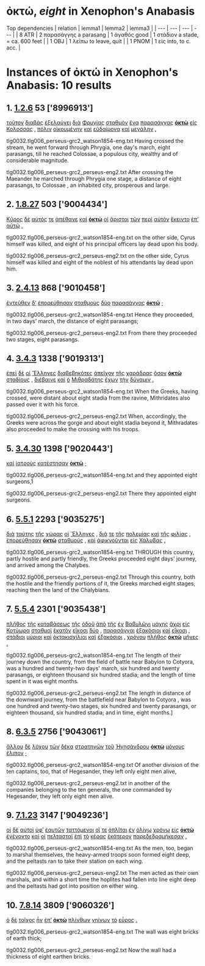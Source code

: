# ὀκτώ, *eight*  in Xenophon's Anabasis
Top dependencies
| relation | lemma1 | lemma2 | lemma3  |
| --- | --- | --- | ---  |
| 8 ATR | 2 παρασάγγης a parasang | 1 ἀγαθός good | 1 στάδιον a stade, = ca. 600 feet | 
| 1 OBJ | 1 λείπω to leave, quit | 
| 1 PNOM | 1 εἰς into, to c. acc. | 
# Instances of ὀκτώ in Xenophon's Anabasis: 10 results
## 1. [1.2.6](https://beyond-translation.perseus.org/reader/urn:cts:greekLit:tlg0032.tlg006.perseus-grc2:1.2.6?mode=syntax-trees) 53 ['8996913']
[τοῦτον](https://atlas-test.fly.dev/morphology/lemmas/?lang=grc&q=οὗτος "οὗτος a-s---ma- this; that") [διαβὰς](https://atlas-test.fly.dev/morphology/lemmas/?lang=grc&q=διαβαίνω "διαβαίνω v-sapamn- to cross (a river, etc.); to stand with feet apart") [ἐξελαύνει](https://atlas-test.fly.dev/morphology/lemmas/?lang=grc&q=ἐξελαύνω "ἐξελαύνω v3spia--- to drive out from") [διὰ](https://atlas-test.fly.dev/morphology/lemmas/?lang=grc&q=διά "διά r-------- through c. gen.; because of c. acc.") [Φρυγίας](https://atlas-test.fly.dev/morphology/lemmas/?lang=grc&q=Φρυγία "Φρυγία n-s---fg- Phrygia") [σταθμὸν](https://atlas-test.fly.dev/morphology/lemmas/?lang=grc&q=σταθμόν "σταθμόν n-s---ma- weight") [ἕνα](https://atlas-test.fly.dev/morphology/lemmas/?lang=grc&q=εἷς "εἷς a-s---ma- one") [παρασάγγας](https://atlas-test.fly.dev/morphology/lemmas/?lang=grc&q=παρασάγγης "παρασάγγης n-p---ma- a parasang") **[ὀκτὼ](https://atlas-test.fly.dev/morphology/lemmas/?lang=grc&q=ὀκτώ "ὀκτώ a-------- eight")** [εἰς](https://atlas-test.fly.dev/morphology/lemmas/?lang=grc&q=εἰς "εἰς r-------- into, to c. acc.") [Κολοσσάς](https://atlas-test.fly.dev/morphology/lemmas/?lang=grc&q=Κολοσσαί "Κολοσσαί n-p---fa- Colossae") [,](https://atlas-test.fly.dev/morphology/lemmas/?lang=grc&q=, ", u-------- NoDef") [πόλιν](https://atlas-test.fly.dev/morphology/lemmas/?lang=grc&q=πόλις "πόλις n-s---fa- a city") [οἰκουμένην](https://atlas-test.fly.dev/morphology/lemmas/?lang=grc&q=οἰκουμένη "οἰκουμένη n-s---fa- the inhabited world") [καὶ](https://atlas-test.fly.dev/morphology/lemmas/?lang=grc&q=καί "καί b-------- and, also") [εὐδαίμονα](https://atlas-test.fly.dev/morphology/lemmas/?lang=grc&q=εὐδαίμων "εὐδαίμων a-s---fa- fortunate, wealthy, happy") [καὶ](https://atlas-test.fly.dev/morphology/lemmas/?lang=grc&q=καί "καί b-------- and, also") [μεγάλην](https://atlas-test.fly.dev/morphology/lemmas/?lang=grc&q=μέγας "μέγας a-s---fa- big, great") [.](https://atlas-test.fly.dev/morphology/lemmas/?lang=grc&q=. ". u-------- NoDef") 


tlg0032.tlg006_perseus-grc2_watson1854-eng.txt Having crossed the stream, he went forward through Phrygia, one day's march, eight parasangs, till he reached Colossae, a populous city, wealthy and of considerable magnitude. 

tlg0032.tlg006_perseus-grc2_perseus-eng2.txt After crossing the Maeander he marched through  Phrygia  one stage, a distance of eight parasangs, to  Colossae , an inhabited city, prosperous and large. 

## 2. [1.8.27](https://beyond-translation.perseus.org/reader/urn:cts:greekLit:tlg0032.tlg006.perseus-grc2:1.8.27?mode=syntax-trees) 503 ['9004434']
[Κῦρος](https://atlas-test.fly.dev/morphology/lemmas/?lang=grc&q=Κῦρος "Κῦρος n-s---mn- Cyrus") [δὲ](https://atlas-test.fly.dev/morphology/lemmas/?lang=grc&q=δέ "δέ b-------- but") [αὐτός](https://atlas-test.fly.dev/morphology/lemmas/?lang=grc&q=αὐτός "αὐτός a-s---mn- unemph. 3rd pers.pronoun; -self; [the] same") [τε](https://atlas-test.fly.dev/morphology/lemmas/?lang=grc&q=τε "τε b-------- and") [ἀπέθανε](https://atlas-test.fly.dev/morphology/lemmas/?lang=grc&q=ἀποθνῄσκω "ἀποθνῄσκω v3saia--- to die, be killed") [καὶ](https://atlas-test.fly.dev/morphology/lemmas/?lang=grc&q=καί "καί b-------- and, also") **[ὀκτὼ](https://atlas-test.fly.dev/morphology/lemmas/?lang=grc&q=ὀκτώ "ὀκτώ a-------- eight")** [οἱ](https://atlas-test.fly.dev/morphology/lemmas/?lang=grc&q=ὁ "ὁ l-p---mn- the") [ἄριστοι](https://atlas-test.fly.dev/morphology/lemmas/?lang=grc&q=ἀγαθός "ἀγαθός a-p---mns good") [τῶν](https://atlas-test.fly.dev/morphology/lemmas/?lang=grc&q=ὁ "ὁ l-p---mg- the") [περὶ](https://atlas-test.fly.dev/morphology/lemmas/?lang=grc&q=περί "περί r-------- around, round about with gen., dat., and acc.") [αὐτὸν](https://atlas-test.fly.dev/morphology/lemmas/?lang=grc&q=αὐτός "αὐτός a-s---ma- unemph. 3rd pers.pronoun; -self; [the] same") [ἔκειντο](https://atlas-test.fly.dev/morphology/lemmas/?lang=grc&q=κεῖμαι "κεῖμαι v3piie--- to lie; to have been set/put (as perf. pass. of τίθημι)") [ἐπ’](https://atlas-test.fly.dev/morphology/lemmas/?lang=grc&q=ἐπί "ἐπί r-------- on, upon with gen., dat., and acc.") [αὐτῷ](https://atlas-test.fly.dev/morphology/lemmas/?lang=grc&q=αὐτός "αὐτός a-s---md- unemph. 3rd pers.pronoun; -self; [the] same") [.](https://atlas-test.fly.dev/morphology/lemmas/?lang=grc&q=. ". u-------- NoDef") 


tlg0032.tlg006_perseus-grc2_watson1854-eng.txt on the other side, Cyrus himself was killed, and eight of his principal officers lay dead upon his body. 

tlg0032.tlg006_perseus-grc2_perseus-eng2.txt on the other side,  Cyrus  himself was killed and eight of the noblest of his attendants lay dead upon him. 

## 3. [2.4.13](https://beyond-translation.perseus.org/reader/urn:cts:greekLit:tlg0032.tlg006.perseus-grc2:2.4.13?mode=syntax-trees) 868 ['9010458']
[ἐντεῦθεν](https://atlas-test.fly.dev/morphology/lemmas/?lang=grc&q=ἐντεῦθεν "ἐντεῦθεν d-------- hence") [δ’](https://atlas-test.fly.dev/morphology/lemmas/?lang=grc&q=δέ "δέ b-------- but") [ἐπορεύθησαν](https://atlas-test.fly.dev/morphology/lemmas/?lang=grc&q=πορεύω "πορεύω v3paip--- to make to go, carry, convey") [σταθμοὺς](https://atlas-test.fly.dev/morphology/lemmas/?lang=grc&q=σταθμός "σταθμός n-p---ma- a standing place, weight") [δύο](https://atlas-test.fly.dev/morphology/lemmas/?lang=grc&q=δύο "δύο a-------- two") [παρασάγγας](https://atlas-test.fly.dev/morphology/lemmas/?lang=grc&q=παρασάγγης "παρασάγγης n-p---ma- a parasang") **[ὀκτώ](https://atlas-test.fly.dev/morphology/lemmas/?lang=grc&q=ὀκτώ "ὀκτώ a-------- eight")** [·](https://atlas-test.fly.dev/morphology/lemmas/?lang=grc&q=· "· u-------- NoDef") 


tlg0032.tlg006_perseus-grc2_watson1854-eng.txt Hence they proceeded, in two days' march,  the distance of eight parasangs; 

tlg0032.tlg006_perseus-grc2_perseus-eng2.txt From there they proceeded two stages, eight parasangs. 

## 4. [3.4.3](https://beyond-translation.perseus.org/reader/urn:cts:greekLit:tlg0032.tlg006.perseus-grc2:3.4.3?mode=syntax-trees) 1338 ['9019313']
[ἐπεὶ](https://atlas-test.fly.dev/morphology/lemmas/?lang=grc&q=ἐπεί "ἐπεί c-------- after, since, when") [δὲ](https://atlas-test.fly.dev/morphology/lemmas/?lang=grc&q=δέ "δέ b-------- but") [οἱ](https://atlas-test.fly.dev/morphology/lemmas/?lang=grc&q=ὁ "ὁ l-p---mn- the") [Ἕλληνες](https://atlas-test.fly.dev/morphology/lemmas/?lang=grc&q=Ἕλλην "Ἕλλην n-p---mn- Hellen; Greek") [διαβεβηκότες](https://atlas-test.fly.dev/morphology/lemmas/?lang=grc&q=διαβαίνω "διαβαίνω v-prpamn- to cross (a river, etc.); to stand with feet apart") [ἀπεῖχον](https://atlas-test.fly.dev/morphology/lemmas/?lang=grc&q=ἀπέχω "ἀπέχω v3piia--- to keep off") [τῆς](https://atlas-test.fly.dev/morphology/lemmas/?lang=grc&q=ὁ "ὁ l-s---fg- the") [χαράδρας](https://atlas-test.fly.dev/morphology/lemmas/?lang=grc&q=χαράδρα "χαράδρα n-s---fg- a mountain stream, a torrent, which cuts itself") [ὅσον](https://atlas-test.fly.dev/morphology/lemmas/?lang=grc&q=ὅσος "ὅσος p-s---na- as much/many as") **[ὀκτὼ](https://atlas-test.fly.dev/morphology/lemmas/?lang=grc&q=ὀκτώ "ὀκτώ a-------- eight")** [σταδίους](https://atlas-test.fly.dev/morphology/lemmas/?lang=grc&q=στάδιον "στάδιον n-p---ma- a stade, = ca. 600 feet") [,](https://atlas-test.fly.dev/morphology/lemmas/?lang=grc&q=, ", u-------- NoDef") [διέβαινε](https://atlas-test.fly.dev/morphology/lemmas/?lang=grc&q=διαβαίνω "διαβαίνω v3siia--- to cross (a river, etc.); to stand with feet apart") [καὶ](https://atlas-test.fly.dev/morphology/lemmas/?lang=grc&q=καί "καί b-------- and, also") [ὁ](https://atlas-test.fly.dev/morphology/lemmas/?lang=grc&q=ὁ "ὁ l-s---mn- the") [Μιθραδάτης](https://atlas-test.fly.dev/morphology/lemmas/?lang=grc&q=Μιθραδάτης "Μιθραδάτης n-s---mn- Mithridates") [ἔχων](https://atlas-test.fly.dev/morphology/lemmas/?lang=grc&q=ἔχω "ἔχω v-sppamn- have, hold; be able; (+ adv.) be; (mid.) cling to, be next to (+ gen.)") [τὴν](https://atlas-test.fly.dev/morphology/lemmas/?lang=grc&q=ὁ "ὁ l-s---fa- the") [δύναμιν](https://atlas-test.fly.dev/morphology/lemmas/?lang=grc&q=δύναμις "δύναμις n-s---fa- power, might, strength") [.](https://atlas-test.fly.dev/morphology/lemmas/?lang=grc&q=. ". u-------- NoDef") 


tlg0032.tlg006_perseus-grc2_watson1854-eng.txt When the Greeks, having crossed, were distant about eight stadia from the ravine, Mithridates also passed over it with his force. 

tlg0032.tlg006_perseus-grc2_perseus-eng2.txt When, accordingly, the Greeks were across the gorge and about eight stadia beyond it, Mithradates also proceeded to make the crossing with his troops. 

## 5. [3.4.30](https://beyond-translation.perseus.org/reader/urn:cts:greekLit:tlg0032.tlg006.perseus-grc2:3.4.30?mode=syntax-trees) 1398 ['9020443']
[καὶ](https://atlas-test.fly.dev/morphology/lemmas/?lang=grc&q=καί "καί b-------- and, also") [ἰατροὺς](https://atlas-test.fly.dev/morphology/lemmas/?lang=grc&q=ἰατρός "ἰατρός n-p---ma- one who heals, a mediciner, physician") [κατέστησαν](https://atlas-test.fly.dev/morphology/lemmas/?lang=grc&q=καθίστημι "καθίστημι v3paia--- to set down, place") **[ὀκτώ](https://atlas-test.fly.dev/morphology/lemmas/?lang=grc&q=ὀκτώ "ὀκτώ a-------- eight")** [·](https://atlas-test.fly.dev/morphology/lemmas/?lang=grc&q=· "· u-------- NoDef") 


tlg0032.tlg006_perseus-grc2_watson1854-eng.txt and they appointed eight surgeons,1 

tlg0032.tlg006_perseus-grc2_perseus-eng2.txt There they appointed eight surgeons. 

## 6. [5.5.1](https://beyond-translation.perseus.org/reader/urn:cts:greekLit:tlg0032.tlg006.perseus-grc2:5.5.1?mode=syntax-trees) 2293 ['9035275']
[διὰ](https://atlas-test.fly.dev/morphology/lemmas/?lang=grc&q=διά "διά r-------- through c. gen.; because of c. acc.") [ταύτης](https://atlas-test.fly.dev/morphology/lemmas/?lang=grc&q=οὗτος "οὗτος a-s---fg- this; that") [τῆς](https://atlas-test.fly.dev/morphology/lemmas/?lang=grc&q=ὁ "ὁ l-s---fg- the") [χώρας](https://atlas-test.fly.dev/morphology/lemmas/?lang=grc&q=χώρα "χώρα n-s---fg- land") [οἱ](https://atlas-test.fly.dev/morphology/lemmas/?lang=grc&q=ὁ "ὁ l-p---mn- the") [Ἕλληνες](https://atlas-test.fly.dev/morphology/lemmas/?lang=grc&q=Ἕλλην "Ἕλλην n-p---mn- Hellen; Greek") [,](https://atlas-test.fly.dev/morphology/lemmas/?lang=grc&q=, ", u-------- NoDef") [διά](https://atlas-test.fly.dev/morphology/lemmas/?lang=grc&q=διά "διά r-------- through c. gen.; because of c. acc.") [τε](https://atlas-test.fly.dev/morphology/lemmas/?lang=grc&q=τε "τε b-------- and") [τῆς](https://atlas-test.fly.dev/morphology/lemmas/?lang=grc&q=ὁ "ὁ l-s---fg- the") [πολεμίας](https://atlas-test.fly.dev/morphology/lemmas/?lang=grc&q=πολέμιος "πολέμιος a-s---fg- hostile; enemy") [καὶ](https://atlas-test.fly.dev/morphology/lemmas/?lang=grc&q=καί "καί b-------- and, also") [τῆς](https://atlas-test.fly.dev/morphology/lemmas/?lang=grc&q=ὁ "ὁ l-s---fg- the") [φιλίας](https://atlas-test.fly.dev/morphology/lemmas/?lang=grc&q=φιλία "φιλία n-s---fg- friendly love, affection, friendship") [,](https://atlas-test.fly.dev/morphology/lemmas/?lang=grc&q=, ", u-------- NoDef") [ἐπορεύθησαν](https://atlas-test.fly.dev/morphology/lemmas/?lang=grc&q=πορεύω "πορεύω v3paip--- to make to go, carry, convey") **[ὀκτὼ](https://atlas-test.fly.dev/morphology/lemmas/?lang=grc&q=ὀκτώ "ὀκτώ a-------- eight")** [σταθμούς](https://atlas-test.fly.dev/morphology/lemmas/?lang=grc&q=σταθμός "σταθμός n-p---ma- a standing place, weight") [,](https://atlas-test.fly.dev/morphology/lemmas/?lang=grc&q=, ", u-------- NoDef") [καὶ](https://atlas-test.fly.dev/morphology/lemmas/?lang=grc&q=καί "καί b-------- and, also") [ἀφικνοῦνται](https://atlas-test.fly.dev/morphology/lemmas/?lang=grc&q=ἀφικνέομαι "ἀφικνέομαι v3ppie--- to come to") [εἰς](https://atlas-test.fly.dev/morphology/lemmas/?lang=grc&q=εἰς "εἰς r-------- into, to c. acc.") [Χάλυβας](https://atlas-test.fly.dev/morphology/lemmas/?lang=grc&q=Χάλυψ "Χάλυψ n-p---ma- one of the nation of the Chalybes") [.](https://atlas-test.fly.dev/morphology/lemmas/?lang=grc&q=. ". u-------- NoDef") 


tlg0032.tlg006_perseus-grc2_watson1854-eng.txt THROUGH this country, partly hostile and partly friendly, the Greeks proceeded eight days' journey, and arrived among the Chalybes. 

tlg0032.tlg006_perseus-grc2_perseus-eng2.txt Through this country, both the hostile and the friendly portions of it, the Greeks marched eight stages, reaching then the land of the Chalybians. 

## 7. [5.5.4](https://beyond-translation.perseus.org/reader/urn:cts:greekLit:tlg0032.tlg006.perseus-grc2:5.5.4?mode=syntax-trees) 2301 ['9035438']
[πλῆθος](https://atlas-test.fly.dev/morphology/lemmas/?lang=grc&q=πλῆθος "πλῆθος n-s---nn- a great number, a throng, crowd, multitude") [τῆς](https://atlas-test.fly.dev/morphology/lemmas/?lang=grc&q=ὁ "ὁ l-s---fg- the") [καταβάσεως](https://atlas-test.fly.dev/morphology/lemmas/?lang=grc&q=κατάβασις "κατάβασις n-s---fg- a going down, way down, descent") [τῆς](https://atlas-test.fly.dev/morphology/lemmas/?lang=grc&q=ὁ "ὁ l-s---fg- the") [ὁδοῦ](https://atlas-test.fly.dev/morphology/lemmas/?lang=grc&q=ὁδός "ὁδός n-s---fg- a way, path, track, journey") [ἀπὸ](https://atlas-test.fly.dev/morphology/lemmas/?lang=grc&q=ἀπό "ἀπό r-------- from, away from. c. gen.") [τῆς](https://atlas-test.fly.dev/morphology/lemmas/?lang=grc&q=ὁ "ὁ l-s---fg- the") [ἐν](https://atlas-test.fly.dev/morphology/lemmas/?lang=grc&q=ἐν "ἐν r-------- in, among. c. dat.") [Βαβυλῶνι](https://atlas-test.fly.dev/morphology/lemmas/?lang=grc&q=Βαβυλών "Βαβυλών n-s---fd- Babylon") [μάχης](https://atlas-test.fly.dev/morphology/lemmas/?lang=grc&q=μάχη "μάχη n-s---fg- battle, fight, combat") [ἄχρι](https://atlas-test.fly.dev/morphology/lemmas/?lang=grc&q=ἄχρι "ἄχρι r-------- until, up to; (Hom.) to the uttermost, utterly") [εἰς](https://atlas-test.fly.dev/morphology/lemmas/?lang=grc&q=εἰς "εἰς r-------- into, to c. acc.") [Κοτύωρα](https://atlas-test.fly.dev/morphology/lemmas/?lang=grc&q=Κοτύωρα "Κοτύωρα n-s---fn- Cotyora") [σταθμοὶ](https://atlas-test.fly.dev/morphology/lemmas/?lang=grc&q=σταθμός "σταθμός n-p---mn- a standing place, weight") [ἑκατὸν](https://atlas-test.fly.dev/morphology/lemmas/?lang=grc&q=ἑκατόν "ἑκατόν a-------- a hundred") [εἴκοσι](https://atlas-test.fly.dev/morphology/lemmas/?lang=grc&q=εἴκοσι "εἴκοσι a-------- twenty") [δύο](https://atlas-test.fly.dev/morphology/lemmas/?lang=grc&q=δύο "δύο a-------- two") [,](https://atlas-test.fly.dev/morphology/lemmas/?lang=grc&q=, ", u-------- NoDef") [παρασάγγαι](https://atlas-test.fly.dev/morphology/lemmas/?lang=grc&q=παρασάγγης "παρασάγγης n-p---mn- a parasang") [ἑξακόσιοι](https://atlas-test.fly.dev/morphology/lemmas/?lang=grc&q=ἑξακόσιοι "ἑξακόσιοι a-p---mn- six hundred") [καὶ](https://atlas-test.fly.dev/morphology/lemmas/?lang=grc&q=καί "καί b-------- and, also") [εἴκοσι](https://atlas-test.fly.dev/morphology/lemmas/?lang=grc&q=εἴκοσι "εἴκοσι a-------- twenty") [,](https://atlas-test.fly.dev/morphology/lemmas/?lang=grc&q=, ", u-------- NoDef") [στάδιοι](https://atlas-test.fly.dev/morphology/lemmas/?lang=grc&q=στάδιον "στάδιον n-p---mn- a stade, = ca. 600 feet") [μύριοι](https://atlas-test.fly.dev/morphology/lemmas/?lang=grc&q=μυρίος "μυρίος a-p---mn- numberless, countless, infinite") [καὶ](https://atlas-test.fly.dev/morphology/lemmas/?lang=grc&q=καί "καί b-------- and, also") [ὀκτακισχίλιοι](https://atlas-test.fly.dev/morphology/lemmas/?lang=grc&q=ὀκτακισχίλιοι "ὀκτακισχίλιοι a-p---mn- eight thousand") [καὶ](https://atlas-test.fly.dev/morphology/lemmas/?lang=grc&q=καί "καί b-------- and, also") [ἑξακόσιοι](https://atlas-test.fly.dev/morphology/lemmas/?lang=grc&q=ἑξακόσιοι "ἑξακόσιοι a-p---mn- six hundred") [,](https://atlas-test.fly.dev/morphology/lemmas/?lang=grc&q=, ", u-------- NoDef") [χρόνου](https://atlas-test.fly.dev/morphology/lemmas/?lang=grc&q=χρόνος "χρόνος n-s---mg- time") [πλῆθος](https://atlas-test.fly.dev/morphology/lemmas/?lang=grc&q=πλῆθος "πλῆθος n-s---na- a great number, a throng, crowd, multitude") **[ὀκτὼ](https://atlas-test.fly.dev/morphology/lemmas/?lang=grc&q=ὀκτώ "ὀκτώ a-------- eight")** [μῆνες](https://atlas-test.fly.dev/morphology/lemmas/?lang=grc&q=μείς "μείς n-p---mn- a month; crescent moon") [.](https://atlas-test.fly.dev/morphology/lemmas/?lang=grc&q=. ". u-------- NoDef") 


tlg0032.tlg006_perseus-grc2_watson1854-eng.txt The length of their journey down the country, from the field of battle near Babylon to Cotyora, was a hundred and twenty-two days' march, six hundred and twenty parasangs, or eighteen thousand six hundred stadia; and the length of time spent in it was eight months. 

tlg0032.tlg006_perseus-grc2_perseus-eng2.txt The length in distance of the downward journey, from the battlefield near  Babylon  to  Cotyora , was one hundred and twenty-two stages, six hundred and twenty parasangs, or eighteen thousand, six hundred stadia; and in time, eight months.] 

## 8. [6.3.5](https://beyond-translation.perseus.org/reader/urn:cts:greekLit:tlg0032.tlg006.perseus-grc2:6.3.5?mode=syntax-trees) 2756 ['9043061']
[ἄλλου](https://atlas-test.fly.dev/morphology/lemmas/?lang=grc&q=ἄλλος "ἄλλος a-s---mg- other, another") [δὲ](https://atlas-test.fly.dev/morphology/lemmas/?lang=grc&q=δέ "δέ b-------- but") [λόχου](https://atlas-test.fly.dev/morphology/lemmas/?lang=grc&q=λόχος "λόχος n-s---mg- an ambush") [τῶν](https://atlas-test.fly.dev/morphology/lemmas/?lang=grc&q=ὁ "ὁ l-p---mg- the") [δέκα](https://atlas-test.fly.dev/morphology/lemmas/?lang=grc&q=δέκα "δέκα a-------- ten") [στρατηγῶν](https://atlas-test.fly.dev/morphology/lemmas/?lang=grc&q=στρατηγός "στρατηγός n-p---mg- the leader") [τοῦ](https://atlas-test.fly.dev/morphology/lemmas/?lang=grc&q=ὁ "ὁ l-s---mg- the") [Ἡγησάνδρου](https://atlas-test.fly.dev/morphology/lemmas/?lang=grc&q=Ἡγήσανδρος "Ἡγήσανδρος n-s---mg- Hegesander") **[ὀκτὼ](https://atlas-test.fly.dev/morphology/lemmas/?lang=grc&q=ὀκτώ "ὀκτώ a-------- eight")** [μόνους](https://atlas-test.fly.dev/morphology/lemmas/?lang=grc&q=μόνος "μόνος a-p---ma- alone, left alone, forsaken solitary") [ἔλιπον](https://atlas-test.fly.dev/morphology/lemmas/?lang=grc&q=λείπω "λείπω v3paia--- to leave, quit") [·](https://atlas-test.fly.dev/morphology/lemmas/?lang=grc&q=· "· u-------- NoDef") 


tlg0032.tlg006_perseus-grc2_watson1854-eng.txt Of another division of the ten captains, too, that of Hegesander, they left only eight men alive, 

tlg0032.tlg006_perseus-grc2_perseus-eng2.txt in another of the companies belonging to the ten generals, the one commanded by Hegesander, they left only eight men alive. 

## 9. [7.1.23](https://beyond-translation.perseus.org/reader/urn:cts:greekLit:tlg0032.tlg006.perseus-grc2:7.1.23?mode=syntax-trees) 3147 ['9049236']
[οἱ](https://atlas-test.fly.dev/morphology/lemmas/?lang=grc&q=ὁ "ὁ l-p---mn- the") [δὲ](https://atlas-test.fly.dev/morphology/lemmas/?lang=grc&q=δέ "δέ b-------- but") [αὐτοὶ](https://atlas-test.fly.dev/morphology/lemmas/?lang=grc&q=αὐτός "αὐτός a-p---mn- unemph. 3rd pers.pronoun; -self; [the] same") [ὑφ’](https://atlas-test.fly.dev/morphology/lemmas/?lang=grc&q=ὑπό "ὑπό r-------- from under, by, c. gen. under, c. dat., towards c. acc.") [ἑαυτῶν](https://atlas-test.fly.dev/morphology/lemmas/?lang=grc&q=ἑαυτοῦ "ἑαυτοῦ p-p---mg- himself, herself, themselves") [ταττόμενοι](https://atlas-test.fly.dev/morphology/lemmas/?lang=grc&q=τάσσω "τάσσω v-pppemn- to arrange, put in order") [οἵ](https://atlas-test.fly.dev/morphology/lemmas/?lang=grc&q=ὁ "ὁ l-p---mn- the") [τε](https://atlas-test.fly.dev/morphology/lemmas/?lang=grc&q=τε "τε b-------- and") [ὁπλῖται](https://atlas-test.fly.dev/morphology/lemmas/?lang=grc&q=ὁπλίτης "ὁπλίτης n-p---mn- heavy-armed, armed") [ἐν](https://atlas-test.fly.dev/morphology/lemmas/?lang=grc&q=ἐν "ἐν r-------- in, among. c. dat.") [ὀλίγῳ](https://atlas-test.fly.dev/morphology/lemmas/?lang=grc&q=ὀλίγος "ὀλίγος a-s---md- few, little, scanty, small") [χρόνῳ](https://atlas-test.fly.dev/morphology/lemmas/?lang=grc&q=χρόνος "χρόνος n-s---md- time") [εἰς](https://atlas-test.fly.dev/morphology/lemmas/?lang=grc&q=εἰς "εἰς r-------- into, to c. acc.") **[ὀκτὼ](https://atlas-test.fly.dev/morphology/lemmas/?lang=grc&q=ὀκτώ "ὀκτώ a-------- eight")** [ἐγένοντο](https://atlas-test.fly.dev/morphology/lemmas/?lang=grc&q=γίγνομαι "γίγνομαι v3paim--- become, be born") [καὶ](https://atlas-test.fly.dev/morphology/lemmas/?lang=grc&q=καί "καί b-------- and, also") [οἱ](https://atlas-test.fly.dev/morphology/lemmas/?lang=grc&q=ὁ "ὁ l-p---mn- the") [πελτασταὶ](https://atlas-test.fly.dev/morphology/lemmas/?lang=grc&q=πελταστής "πελταστής n-p---mn- one who bears a light shield") [ἐπὶ](https://atlas-test.fly.dev/morphology/lemmas/?lang=grc&q=ἐπί "ἐπί r-------- on, upon with gen., dat., and acc.") [τὸ](https://atlas-test.fly.dev/morphology/lemmas/?lang=grc&q=ὁ "ὁ l-s---na- the") [κέρας](https://atlas-test.fly.dev/morphology/lemmas/?lang=grc&q=κέρας "κέρας n-s---na- the horn of an animal") [ἑκάτερον](https://atlas-test.fly.dev/morphology/lemmas/?lang=grc&q=ἑκάτερος "ἑκάτερος a-s---na- each of two, either, each singly") [παρεδεδραμήκεσαν](https://atlas-test.fly.dev/morphology/lemmas/?lang=grc&q=παρατρέχω "παρατρέχω v3plia--- to run by") [.](https://atlas-test.fly.dev/morphology/lemmas/?lang=grc&q=. ". u-------- NoDef") 


tlg0032.tlg006_perseus-grc2_watson1854-eng.txt As the men, too, began to marshal themselves, the heavy-armed troops soon formed eight deep, and the peltasts ran to take their station on each wing. 

tlg0032.tlg006_perseus-grc2_perseus-eng2.txt The men acted as their own marshals, and within a short time the hoplites had fallen into line eight deep and the peltasts had got into position on either wing. 

## 10. [7.8.14](https://beyond-translation.perseus.org/reader/urn:cts:greekLit:tlg0032.tlg006.perseus-grc2:7.8.14?mode=syntax-trees) 3809 ['9060326']
[ὁ](https://atlas-test.fly.dev/morphology/lemmas/?lang=grc&q=ὁ "ὁ l-s---mn- the") [δὲ](https://atlas-test.fly.dev/morphology/lemmas/?lang=grc&q=δέ "δέ b-------- but") [τοῖχος](https://atlas-test.fly.dev/morphology/lemmas/?lang=grc&q=τοῖχος "τοῖχος n-s---mn- the wall of a house") [ἦν](https://atlas-test.fly.dev/morphology/lemmas/?lang=grc&q=εἰμί "εἰμί v3siia--- to be") [ἐπ’](https://atlas-test.fly.dev/morphology/lemmas/?lang=grc&q=ἐπί "ἐπί r-------- on, upon with gen., dat., and acc.") **[ὀκτὼ](https://atlas-test.fly.dev/morphology/lemmas/?lang=grc&q=ὀκτώ "ὀκτώ a-------- eight")** [πλίνθων](https://atlas-test.fly.dev/morphology/lemmas/?lang=grc&q=πλίνθος "πλίνθος n-p---fg- a brick") [γηίνων](https://atlas-test.fly.dev/morphology/lemmas/?lang=grc&q=γήινος "γήινος a-p---fg- NoDef") [τὸ](https://atlas-test.fly.dev/morphology/lemmas/?lang=grc&q=ὁ "ὁ l-s---na- the") [εὖρος](https://atlas-test.fly.dev/morphology/lemmas/?lang=grc&q=εὖρος "εὖρος n-s---na- breadth, width") [.](https://atlas-test.fly.dev/morphology/lemmas/?lang=grc&q=. ". u-------- NoDef") 


tlg0032.tlg006_perseus-grc2_watson1854-eng.txt The wall was eight bricks of earth thick; 

tlg0032.tlg006_perseus-grc2_perseus-eng2.txt Now the wall had a thickness of eight earthen bricks. 

